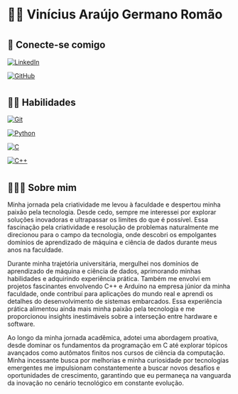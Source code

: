 
# 👨‍💻 Vinícius Araújo Germano Romão

#
## 🤝 Conecte-se comigo
[![LinkedIn](https://img.shields.io/badge/LinkedIn-0077B5?style=for-the-badge&logo=linkedin&logoColor=white)](https://www.linkedin.com/in/vinicius-araujo-romao/) 

[![GitHub](https://img.shields.io/badge/GitHub-000?style=for-the-badge&logo=github&logoColor)](https://github.com/ViniciusAraujoGR)
#
## 🤹🏼 Habilidades
[![Git](https://img.shields.io/badge/Git-000?style=for-the-badge&logo=git&logoColor=E94D5F)](https://git-scm.com/doc)

[![Python](https://img.shields.io/badge/Python-blue.svg?style=for-the-badge&logo=python&logoColor=white)](https://www.python.org/downloads/release/python-390/)

[![C](https://img.shields.io/badge/C-green.svg?style=for-the-badge&logo=c&logoColor=white)](https://en.wikipedia.org/wiki/C11_(C_standard_revision))

[![C++](https://img.shields.io/badge/C++-orange.svg?style=for-the-badge&logo=c%2B%2B&logoColor=white)](https://en.cppreference.com/w/cpp/17)

#
## 🧑🏼‍🔧 Sobre mim

Minha jornada pela criatividade me levou à faculdade e despertou minha paixão pela tecnologia. Desde cedo, sempre me interessei por explorar soluções inovadoras e ultrapassar os limites do que é possível. Essa fascinação pela criatividade e resolução de problemas naturalmente me direcionou para o campo da tecnologia, onde descobri os empolgantes domínios de aprendizado de máquina e ciência de dados durante meus anos na faculdade.

Durante minha trajetória universitária, mergulhei nos domínios de aprendizado de máquina e ciência de dados, aprimorando minhas habilidades e adquirindo experiência prática. Também me envolvi em projetos fascinantes envolvendo C++ e Arduino na empresa júnior da minha faculdade, onde contribuí para aplicações do mundo real e aprendi os detalhes do desenvolvimento de sistemas embarcados. Essa experiência prática alimentou ainda mais minha paixão pela tecnologia e me proporcionou insights inestimáveis sobre a interseção entre hardware e software.

Ao longo da minha jornada acadêmica, adotei uma abordagem proativa, desde dominar os fundamentos da programação em C até explorar tópicos avançados como autômatos finitos nos cursos de ciência da computação. Minha incessante busca por melhorias e minha curiosidade por tecnologias emergentes me impulsionam constantemente a buscar novos desafios e oportunidades de crescimento, garantindo que eu permaneça na vanguarda da inovação no cenário tecnológico em constante evolução.